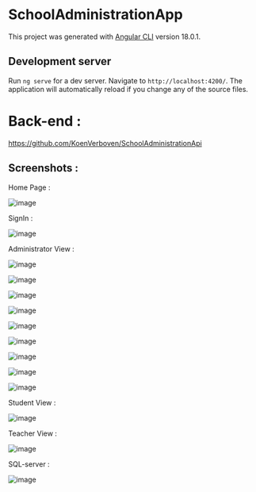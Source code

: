 # SchoolAdministrationApp

This project was generated with [Angular CLI](https://github.com/angular/angular-cli) version 18.0.1.

## Development server

Run `ng serve` for a dev server. Navigate to `http://localhost:4200/`. The application will automatically reload if you change any of the source files.

# Back-end :
https://github.com/KoenVerboven/SchoolAdministrationApi

## Screenshots :
Home Page :

![image](https://github.com/user-attachments/assets/ab8a6998-b2d8-4082-beb7-be24fe538d2a)

SignIn :

![image](https://github.com/user-attachments/assets/42a38561-556f-4fb2-8588-ab914d89c922)

Administrator View :

![image](https://github.com/user-attachments/assets/52a81bd3-0391-43b5-8e57-7ad94c78bfd7)

![image](https://github.com/user-attachments/assets/35b3c388-5ccb-481d-afe9-15561b88d6a8)

![image](https://github.com/user-attachments/assets/32c75e5a-0adf-43f4-ba39-09cd17989a16)

![image](https://github.com/user-attachments/assets/d6986c7f-8106-45e8-8651-9cd835371e3e)

![image](https://github.com/user-attachments/assets/d66b8028-6581-4b0b-8f8c-b37717e820a2)

![image](https://github.com/user-attachments/assets/5aa9771d-9d20-40b6-b618-f8356e552da6)

![image](https://github.com/user-attachments/assets/b97c07a1-31f0-4368-b33c-9bec5f19e71f)

![image](https://github.com/user-attachments/assets/393342b3-0e6f-4690-b9c1-52155f0dd5a5)

![image](https://github.com/user-attachments/assets/951b2c38-7c30-4f4e-9bbc-4b9f99540ced)


Student View :

![image](https://github.com/user-attachments/assets/d1692cff-152b-4357-9229-bff1276d722a)


Teacher View :

![image](https://github.com/user-attachments/assets/8fcf48bd-b102-4b46-b4b4-1ba0026055ad)


SQL-server :

![image](https://github.com/user-attachments/assets/63025142-f4e7-4d35-a371-f3a26314073a)




















